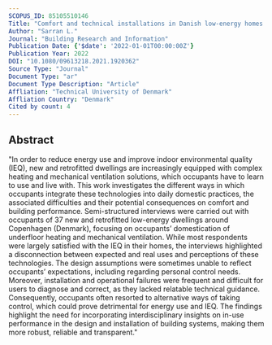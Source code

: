 ```yaml
---
SCOPUS_ID: 85105510146
Title: "Comfort and technical installations in Danish low-energy homes: reconnecting design intention and domestic perceptions"
Author: "Sarran L."
Journal: "Building Research and Information"
Publication Date: {'$date': '2022-01-01T00:00:00Z'}
Publication Year: 2022
DOI: "10.1080/09613218.2021.1920362"
Source Type: "Journal"
Document Type: "ar"
Document Type Description: "Article"
Affliation: "Technical University of Denmark"
Affliation Country: "Denmark"
Cited by count: 4
---
```


## Abstract
"In order to reduce energy use and improve indoor environmental quality (IEQ), new and retrofitted dwellings are increasingly equipped with complex heating and mechanical ventilation solutions, which occupants have to learn to use and live with. This work investigates the different ways in which occupants integrate these technologies into daily domestic practices, the associated difficulties and their potential consequences on comfort and building performance. Semi-structured interviews were carried out with occupants of 37 new and retrofitted low-energy dwellings around Copenhagen (Denmark), focusing on occupants’ domestication of underfloor heating and mechanical ventilation. While most respondents were largely satisfied with the IEQ in their homes, the interviews highlighted a disconnection between expected and real uses and perceptions of these technologies. The design assumptions were sometimes unable to reflect occupants’ expectations, including regarding personal control needs. Moreover, installation and operational failures were frequent and difficult for users to diagnose and correct, as they lacked relatable technical guidance. Consequently, occupants often resorted to alternative ways of taking control, which could prove detrimental for energy use and IEQ. The findings highlight the need for incorporating interdisciplinary insights on in-use performance in the design and installation of building systems, making them more robust, reliable and transparent."
